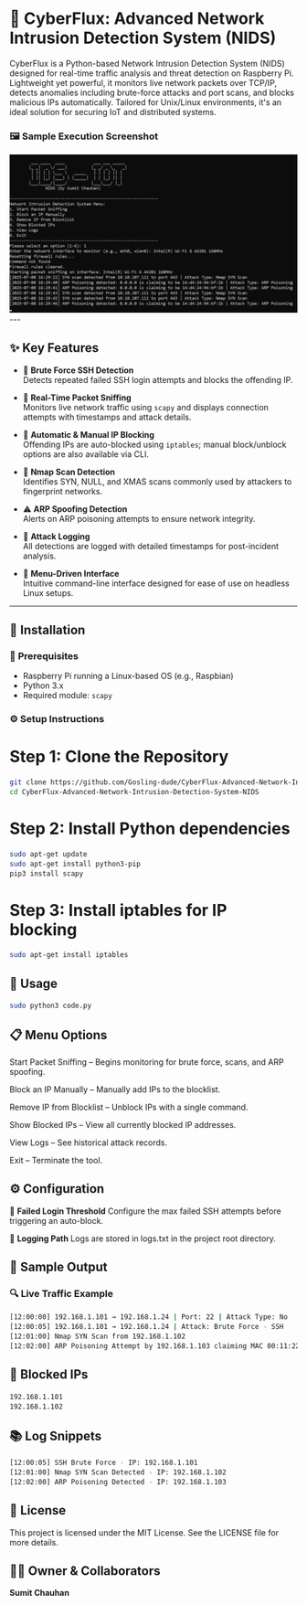 # 🚨 **CyberFlux: Advanced Network Intrusion Detection System (NIDS)**

CyberFlux is a Python-based Network Intrusion Detection System (NIDS) designed for real-time traffic analysis and threat detection on Raspberry Pi. Lightweight yet powerful, it monitors live network packets over TCP/IP, detects anomalies including brute-force attacks and port scans, and blocks malicious IPs automatically. Tailored for Unix/Linux environments, it's an ideal solution for securing IoT and distributed systems.

### 🖼️ Sample Execution Screenshot

<img src="assets/image.png" width="700">
---

## ✨ **Key Features**

- 🔐 **Brute Force SSH Detection**  
  Detects repeated failed SSH login attempts and blocks the offending IP.

- 📶 **Real-Time Packet Sniffing**  
  Monitors live network traffic using `scapy` and displays connection attempts with timestamps and attack details.

- 🚫 **Automatic & Manual IP Blocking**  
  Offending IPs are auto-blocked using `iptables`; manual block/unblock options are also available via CLI.

- 🧠 **Nmap Scan Detection**  
  Identifies SYN, NULL, and XMAS scans commonly used by attackers to fingerprint networks.

- ⚠️ **ARP Spoofing Detection**  
  Alerts on ARP poisoning attempts to ensure network integrity.

- 📁 **Attack Logging**  
  All detections are logged with detailed timestamps for post-incident analysis.

- 🧭 **Menu-Driven Interface**  
  Intuitive command-line interface designed for ease of use on headless Linux setups.

---

## 🧰 **Installation**

### 🔧 **Prerequisites**
- Raspberry Pi running a Linux-based OS (e.g., Raspbian)
- Python 3.x
- Required module: `scapy`

### ⚙️ **Setup Instructions**

# Step 1: Clone the Repository
```bash 
git clone https://github.com/Gosling-dude/CyberFlux-Advanced-Network-Intrusion-Detection-System-NIDS.git
cd CyberFlux-Advanced-Network-Intrusion-Detection-System-NIDS
```
# Step 2: Install Python dependencies
```bash 
sudo apt-get update
sudo apt-get install python3-pip
pip3 install scapy
```
# Step 3: Install iptables for IP blocking
```bash 
sudo apt-get install iptables
```
## 🚀 **Usage**
```bash 
sudo python3 code.py
```
## 📋 **Menu Options**
Start Packet Sniffing – Begins monitoring for brute force, scans, and ARP spoofing.

Block an IP Manually – Manually add IPs to the blocklist.

Remove IP from Blocklist – Unblock IPs with a single command.

Show Blocked IPs – View all currently blocked IP addresses.

View Logs – See historical attack records.

Exit – Terminate the tool.

## ⚙️ **Configuration**
🔁 **Failed Login Threshold**
Configure the max failed SSH attempts before triggering an auto-block.

📝 **Logging Path**
Logs are stored in logs.txt in the project root directory.

## 🧪 **Sample Output**
### 🔍 **Live Traffic Example**
```bash
[12:00:00] 192.168.1.101 → 192.168.1.24 | Port: 22 | Attack Type: No
[12:00:05] 192.168.1.101 → 192.168.1.24 | Attack: Brute Force - SSH
[12:01:00] Nmap SYN Scan from 192.168.1.102
[12:02:00] ARP Poisoning Attempt by 192.168.1.103 claiming MAC 00:11:22:33:44:55
```
## 🛑 **Blocked IPs**
```bash 
192.168.1.101
192.168.1.102
```
## 📚 **Log Snippets**
```bash 
[12:00:05] SSH Brute Force - IP: 192.168.1.101
[12:01:00] Nmap SYN Scan Detected - IP: 192.168.1.102
[12:02:00] ARP Poisoning Detected - IP: 192.168.1.103
```
## 🪪 **License**
This project is licensed under the MIT License. See the LICENSE file for more details.
## 👨‍💻 **Owner & Collaborators**
**Sumit Chauhan**
